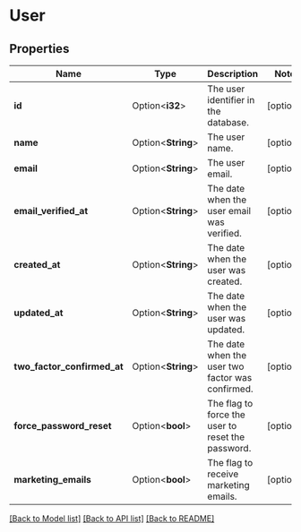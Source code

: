 # User

## Properties

Name | Type | Description | Notes
------------ | ------------- | ------------- | -------------
**id** | Option<**i32**> | The user identifier in the database. | [optional]
**name** | Option<**String**> | The user name. | [optional]
**email** | Option<**String**> | The user email. | [optional]
**email_verified_at** | Option<**String**> | The date when the user email was verified. | [optional]
**created_at** | Option<**String**> | The date when the user was created. | [optional]
**updated_at** | Option<**String**> | The date when the user was updated. | [optional]
**two_factor_confirmed_at** | Option<**String**> | The date when the user two factor was confirmed. | [optional]
**force_password_reset** | Option<**bool**> | The flag to force the user to reset the password. | [optional]
**marketing_emails** | Option<**bool**> | The flag to receive marketing emails. | [optional]

[[Back to Model list]](../README.md#documentation-for-models) [[Back to API list]](../README.md#documentation-for-api-endpoints) [[Back to README]](../README.md)


